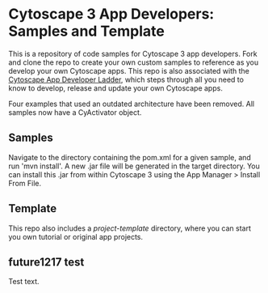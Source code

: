 Cytoscape 3 App Developers: Samples and Template
================================================
This is a repository of code samples for Cytoscape 3 app developers. Fork and clone the repo to create your own custom samples to reference as you develop your own Cytoscape apps. This repo is also associated with the [Cytoscape App Developer Ladder](http://wiki.cytoscape.org/Cytoscape_3/AppDeveloper/Cytoscape_App_Ladder), which steps through all you need to know to develop, release and update your own Cytoscape apps.

Four examples that used an outdated architecture have been removed.  All samples now have a CyActivator object.

Samples
-------

Navigate to the directory containing the pom.xml for a
given sample, and run 'mvn install'. A new .jar file will be generated
in the target directory. You can install this .jar from within Cytoscape 3 using the
App Manager > Install From File.

Template
--------

This repo also includes a *project-template* directory, where you can start you own tutorial or original app projects.

future1217 test
--------
Test text.